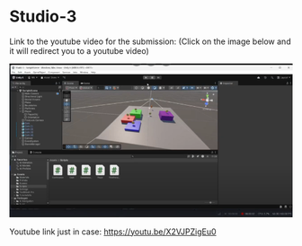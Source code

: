 # Studio-3
 
Link to the youtube video for the submission: (Click on the image below and it will redirect you to a youtube video)

[![Studio 3](./Images/Screenshot%202025-03-02%20163822.png)](https://youtu.be/X2VJPZigEu0)

Youtube link just in case: https://youtu.be/X2VJPZigEu0
